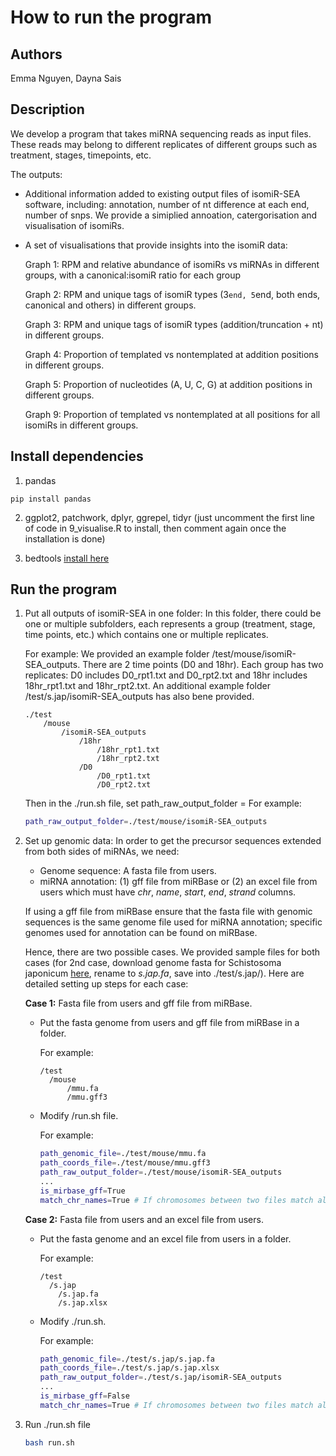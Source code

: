 # How to run the program

## Authors

Emma Nguyen, Dayna Sais

## Description

We develop a program that takes miRNA sequencing reads as input files. These reads may belong to different replicates of different groups such as treatment, stages, timepoints, etc.

The outputs:

- Additional information added to existing output files of isomiR-SEA software, including: annotation, number of nt difference at each end, number of snps. We provide a simiplied annoation, catergorisation and visualisation of isomiRs.

- A set of visualisations that provide insights into the isomiR data:

  Graph 1: RPM and relative abundance of isomiRs vs miRNAs in different groups, with a canonical:isomiR ratio for each group

  Graph 2: RPM and unique tags of isomiR types (3`end, 5`end, both ends, canonical and others) in different groups.

  Graph 3: RPM and unique tags of isomiR types (addition/truncation + nt) in different groups.

  Graph 4: Proportion of templated vs nontemplated at addition positions in different groups.

  Graph 5: Proportion of nucleotides (A, U, C, G) at addition positions in different groups.

  Graph 9: Proportion of templated vs nontemplated at all positions for all isomiRs in different groups.

## Install dependencies

1. pandas

```
pip install pandas
```

2. ggplot2, patchwork, dplyr, ggrepel, tidyr (just uncomment the first line of code in 9_visualise.R to install, then comment again once the installation is done)

3. bedtools [install here](https://bedtools.readthedocs.io/en/latest/content/installation.html)

## Run the program

1.  Put all outputs of isomiR-SEA in one folder: In this folder, there could be one or multiple subfolders, each represents a group (treatment, stage, time points, etc.) which contains one or multiple replicates.

    For example: We provided an example folder /test/mouse/isomiR-SEA_outputs. There are 2 time points (D0 and 18hr). Each group has two replicates: D0 includes D0_rpt1.txt and D0_rpt2.txt and 18hr includes 18hr_rpt1.txt and 18hr_rpt2.txt. An additional example folder /test/s.jap/isomiR-SEA_outputs has also bene provided.

    ```
    ./test
        /mouse
            /isomiR-SEA_outputs
                /18hr
                    /18hr_rpt1.txt
                    /18hr_rpt2.txt
                /D0
                    /D0_rpt1.txt
                    /D0_rpt2.txt
    ```

    Then in the ./run.sh file, set path_raw_output_folder = <path to that folder>
    For example:

    ```bash
    path_raw_output_folder=./test/mouse/isomiR-SEA_outputs
    ```

2.  Set up genomic data: In order to get the precursor sequences extended from both sides of miRNAs, we need:

    - Genome sequence: A fasta file from users.
    - miRNA annotation: (1) gff file from miRBase or (2) an excel file from users which must have _chr_, _name_, _start_, _end_, _strand_ columns.
  
    If using a gff file from miRBase ensure that the fasta file with genomic sequences is the same genome file used for miRNA annotation; specific genomes used for annotation can be found     on miRBase. 

    Hence, there are two possible cases. We provided sample files for both cases (for 2nd case, download genome fasta for Schistosoma japonicum [here](https://parasite.wormbase.org/Schistosoma_japonicum_prjea34885/Info/Index), rename to _s.jap.fa_, save into ./test/s.jap/). Here are detailed setting up steps for each case:

    **Case 1:** Fasta file from users and gff file from miRBase.

    - Put the fasta genome from users and gff file from miRBase in a folder.

      For example:

      ```
      /test
        /mouse
            /mmu.fa
            /mmu.gff3
      ```

    - Modify /run.sh file.

      For example:

      ```bash
      path_genomic_file=./test/mouse/mmu.fa
      path_coords_file=./test/mouse/mmu.gff3
      path_raw_output_folder=./test/mouse/isomiR-SEA_outputs
      ...
      is_mirbase_gff=True
      match_chr_names=True # If chromosomes between two files match already, match_chr_names should be False to save computational time.
      ```

    **Case 2:** Fasta file from users and an excel file from users.

    - Put the fasta genome and an excel file from users in a folder.

      For example:

      ```
      /test
        /s.jap
          /s.jap.fa
          /s.jap.xlsx
      ```

    - Modify ./run.sh.

      For example:

      ```bash
      path_genomic_file=./test/s.jap/s.jap.fa
      path_coords_file=./test/s.jap/s.jap.xlsx
      path_raw_output_folder=./test/s.jap/isomiR-SEA_outputs
      ...
      is_mirbase_gff=False
      match_chr_names=True # If chromosomes between two files match already, match_chr_names should be False to save computational time.
      ```

3.  Run ./run.sh file

    ```bash
    bash run.sh
    ```
